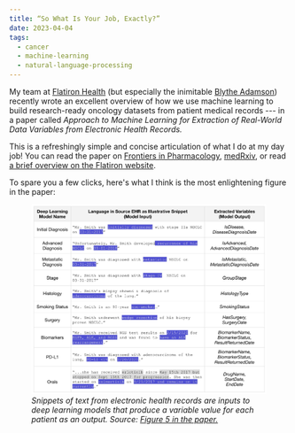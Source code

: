 ```yaml
---
title: “So What Is Your Job, Exactly?”
date: 2023-04-04
tags:
  - cancer
  - machine-learning
  - natural-language-processing
---
```


My team at [Flatiron Health](https://flatiron.com/) (but especially the
inimitable [Blythe Adamson](https://www.blytheadamson.com/)) recently wrote an
excellent overview of how we use machine learning to build research-ready
oncology datasets from patient medical records --- in a paper called _Approach
to Machine Learning for Extraction of Real-World Data Variables from Electronic
Health Records._

This is a refreshingly simple and concise articulation of what I do at my day
job! You can read the paper on [Frontiers in
Pharmacology](https://www.frontiersin.org/articles/10.3389/fphar.2023.1180962/full),
[medRxiv](https://www.medrxiv.org/content/10.1101/2023.03.02.23286522v1), or
read [a brief overview on the Flatiron
website](https://flatiron.com/resources/approach-to-machine-learning-for-extraction-of-real-world-data-variables-from-electronic-health-records).

To spare you a few clicks, here's what I think is the most enlightening figure
in the paper:

<figure>
  <a href="/assets/images/ehr-variable-snippets.jpg"><img src="/assets/images/ehr-variable-snippets.jpg" alt="EHR"></a>
  <figcaption><i>Snippets of text from electronic health records are inputs to deep learning models that produce a variable value for each patient as an output. Source: <a href="https://www.medrxiv.org/content/10.1101/2023.03.02.23286522v1">Figure 5 in the paper.</a></i></figcaption>
</figure>
